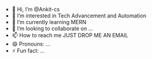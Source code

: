 - 👋 Hi, I’m @Ankit-cs
- 👀 I’m interested in Tech Advancement and Automation
- 🌱 I’m currently learning MERN
- 💞️ I’m looking to collaborate on ...
- 📫 How to reach me JUST DROP ME AN EMAIL
- 😄 Pronouns: ...
- ⚡ Fun fact: ...
